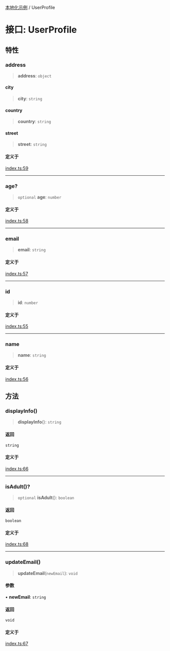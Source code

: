 [本地化示例](../README.md) / UserProfile

# 接口: UserProfile

## 特性

### address

> **address**: `object`

#### city

> **city**: `string`

#### country

> **country**: `string`

#### street

> **street**: `string`

#### 定义于

[index.ts:59](https://github.com/typedoc2md/typedoc-plugin-markdown-examples/blob/main/examples/core/06-localization/src/index.ts#L59)

***

### age?

> `optional` **age**: `number`

#### 定义于

[index.ts:58](https://github.com/typedoc2md/typedoc-plugin-markdown-examples/blob/main/examples/core/06-localization/src/index.ts#L58)

***

### email

> **email**: `string`

#### 定义于

[index.ts:57](https://github.com/typedoc2md/typedoc-plugin-markdown-examples/blob/main/examples/core/06-localization/src/index.ts#L57)

***

### id

> **id**: `number`

#### 定义于

[index.ts:55](https://github.com/typedoc2md/typedoc-plugin-markdown-examples/blob/main/examples/core/06-localization/src/index.ts#L55)

***

### name

> **name**: `string`

#### 定义于

[index.ts:56](https://github.com/typedoc2md/typedoc-plugin-markdown-examples/blob/main/examples/core/06-localization/src/index.ts#L56)

## 方法

### displayInfo()

> **displayInfo**(): `string`

#### 返回

`string`

#### 定义于

[index.ts:66](https://github.com/typedoc2md/typedoc-plugin-markdown-examples/blob/main/examples/core/06-localization/src/index.ts#L66)

***

### isAdult()?

> `optional` **isAdult**(): `boolean`

#### 返回

`boolean`

#### 定义于

[index.ts:68](https://github.com/typedoc2md/typedoc-plugin-markdown-examples/blob/main/examples/core/06-localization/src/index.ts#L68)

***

### updateEmail()

> **updateEmail**(`newEmail`): `void`

#### 参数

• **newEmail**: `string`

#### 返回

`void`

#### 定义于

[index.ts:67](https://github.com/typedoc2md/typedoc-plugin-markdown-examples/blob/main/examples/core/06-localization/src/index.ts#L67)
